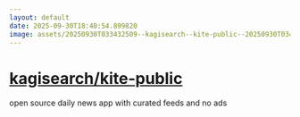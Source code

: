 ```yaml
---
layout: default
date: 2025-09-30T18:40:54.899820
image: assets/20250930T033432509--kagisearch--kite-public--20250930T034634644--cropped.png
---
```


# [kagisearch/kite-public](https://github.com/kagisearch/kite-public)

open source daily news app with curated feeds and no ads
